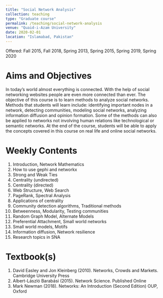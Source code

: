 ```yaml
---
title: "Social Network Analysis"
collection: teaching
type: "Graduate course"
permalink: /teaching/social-network-analysis
venue: "Quaid-i-Azam University"
date: 2020-02-01
location: "Islamabad, Pakistan"
---
```


Offered: Fall 2015, Fall 2018, Spring 2013, Spring 2015, Spring 2019, Spring 2020


Aims and Objectives
======
In today’s world almost everything is connected. With the help of social networking websites people are even more connected than ever. The objective of this course is to learn methods to analyze social networks. Methods that students will learn include: identifying important nodes in a network, detecting communities, modeling social networks, analyzing information diffusion and opinion formation. Some of the methods can also be applied to networks not involving human relations like technological or semantic networks. At the end of the course, students will be able to apply the concepts covered in this course on real life and online social networks.

Weekly Contents
======
1. Introduction, Network Mathematics
1. How to use gephi and networkx
1. Strong and Weak Ties
1. Centrality (undirected)
1. Centrality (directed)
1. Web Structure, Web Search
1. PageRank, Spectral Analysis
1. Applications of centrality
1. Community detection algorithms, Traditional methods
1. Betweenness, Modularity, Testing communities
1. Random Graph Model, Alternate Models
1. Preferential Attachment, Small world networks
1. Small world models, Motifs
1. Information diffusion, Network resilience
1. Research topics in SNA

Textbook(s)
======
1. David Easley and Jon Kleinberg (2010). Networks, Crowds and Markets. Cambridge University Press
1. Albert-László Barabási (2015). Network Science. Published Online
1. Mark Newman (2018). Networks: An Introduction (Second Edition) OUP, Oxford

